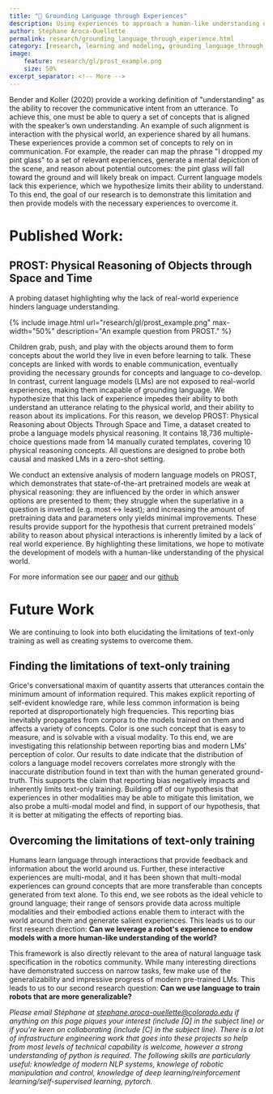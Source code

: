 ```yaml
---
title: "🚀 Grounding Language through Experiences"
description: Using experiences to approach a human-like understanding of language
author: Stéphane Aroca-Ouellette
permalink: research/grounding_language_through_experience.html
category: [research, learning and modeling, grounding_language_through_experience, research highlight, news]
image:
    feature: research/gl/prost_example.png
    size: 50%
excerpt_separator: <!-- More -->
---
```


Bender and Koller (2020) provide a working definition of "understanding" as the ability to recover the communicative intent from an utterance. To achieve this, one must be able to query a set of concepts that is aligned with the speaker’s own understanding. An example of such alignment is interaction with the physical world, an experience shared by all humans. These experiences provide a common set of concepts to rely on in communication. For example, the reader can map the phrase "I dropped my pint glass" to a set of relevant experiences, generate a mental depiction of the scene, and reason about potential outcomes: the pint glass will fall toward the ground and will likely break on impact. Current language models lack this experience, which we hypothesize limits their ability to understand. To this end, the goal of our research is to demonstrate this limitation and then provide models with the necessary experiences to overcome it.

<!-- More -->

# Published Work:
## PROST: Physical Reasoning of Objects through Space and Time
A probing dataset highlighting why the lack of real-world experience hinders language understanding.

{% include image.html url="research/gl/prost_example.png" max-width="50%" description="An example question from PROST." %}

Children grab, push, and play with the objects around them to form concepts about the world they live in even before learning to talk. These concepts are linked with words to enable communication, eventually providing the necessary grounds for concepts and language to co-develop. In contrast, current language models (LMs) are not exposed to real-world experiences, making them incapable of grounding language. We hypothesize that this lack of experience impedes their ability to both understand an utterance relating to the physical world, and their ability to reason about its implications. For this reason, we develop PROST: Physical Reasoning about Objects Through Space and Time, a dataset created to probe a language models physical reasoning. It contains 18,736 multiple-choice questions made from 14 manually curated templates, covering 10 physical reasoning concepts. All questions are designed to probe both causal and masked LMs in a zero-shot setting.

We conduct an extensive analysis of modern language models on PROST, which demonstrates that state-of-the-art pretrained models are weak at physical reasoning: they are influenced by the order in which answer options are presented to them; they struggle when the superlative in a question is inverted (e.g. most ↔ least); and increasing the amount of pretraining data and parameters only yields minimal improvements. These results provide support for the hypothesis that current pretrained models’ ability to reason about physical interactions is inherently limited by a lack of real world experience. By highlighting these limitations, we hope to motivate the development of models with a human-like understanding of the physical world.

For more information see our [paper](https://aclanthology.org/2021.findings-acl.404.pdf) and our [github](https://github.com/nala-cub/prost)

# Future Work
We are continuing to look into both elucidating the limitations of text-only training as well as creating systems to overcome them. 
## Finding the limitations of text-only training
Grice's conversational maxim of quantity asserts that utterances contain the minimum amount of information required. This makes explicit reporting of self-evident knowledge rare, while less common information is being reported at disproportionately high frequencies. This reporting bias inevitably propagates from corpora to the models trained on them and affects a variety of concepts. Color is one such concept that is easy to measure, and is solvable with a visual modality. To this end, we are investigating this relationship between reporting bias and modern LMs' perception of color. Our results to date indicate that the distribution of colors a language model recovers correlates more strongly with the inaccurate distribution found in text than with the human generated ground-truth. This supports the claim that reporting bias negatively impacts and inherently limits text-only training. Building off of our hypothesis that experiences in other modalities may be able to mitigate this limitation, we also probe a multi-modal model and find, in support of our hypothesis, that it is better at mitigating the effects of reporting bias.


## Overcoming the limitations of text-only training
Humans learn language through interactions that provide feedback and information about the world around us. Further, these interactive experiences are multi-modal, and it has been shown that multi-modal experiences can ground concepts that are more transferable than concepts generated from text alone. To this end, we see robots as the ideal vehicle to ground language; their range of sensors provide data across multiple modalities and their embodied actions enable them to interact with the world around them and generate salient experiences. This leads us to our first research direction: **Can we leverage a robot's experience to endow models with a more human-like understanding of the world?**

This framework is also directly relevant to the area of natural language task specification in the robotics community. While many interesting directions have demonstrated success on narrow tasks, few make use of the generalizability and impressive progress of modern pre-trained LMs. This leads to us to our second research question: **Can we use language to train robots that are more generalizable?**

*Please email Stéphane at stephane.aroca-ouellette@colorado.edu if anything on this page piques your interest (include [Q] in the subject line) or if you’re keen on collaborating (include [C] in the subject line). There is a lot of infrastructure engineering work that goes into these projects so help from most levels of technical capability is welcome, however a strong understanding of python is required. The following skills are particularly useful: knowledge of modern NLP systems, knowlege of robotic manipulation and control, knowledge of deep learning/reinforcement learning/self-supervised learning, pytorch.*
